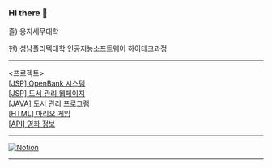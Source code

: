 ### Hi there 👋

졸) 웅지세무대학

현) 성남폴리텍대학 인공지능소프트웨어 하이테크과정

<hr>

<프로젝트> <br>
<a href="https://github.com/juyub/JooBank/tree/main">[JSP] OpenBank 시스템</a> <br>
<a href="https://github.com/juyub/JooLib/tree/main">[JSP] 도서 관리 웹페이지</a> <br>
<a href="https://github.com/juyub/BookM_TTT">[JAVA] 도서 관리 프로그램</a> <br>
<a href="https://github.com/juyub/web-basic">[HTML] 마리오 게임</a> <br>
<a href="https://github.com/juyub/movieInfo">[API] 영화 정보</a>
<hr>

<a href="https://helpful-budget-5ec.notion.site/6281a7bdbc704edfb1dfb05dd78ddb2c" target="blank">![Notion](https://img.shields.io/badge/Notion-%23000000.svg?style=for-the-badge&logo=notion&logoColor=white)</a>

<hr>



<!--
<a href="https://juyub.github.io/web-basic/Mario/mario.html" target="blank">마리오게임</a>

<!--
**juyub/juyub** is a ✨ _special_ ✨ repository because its `README.md` (this file) appears on your GitHub profile.

Here are some ideas to get you started:

- 🔭 I’m currently working on ...
- 🌱 I’m currently learning ...
- 👯 I’m looking to collaborate on ...
- 🤔 I’m looking for help with ...
- 💬 Ask me about ...
- 📫 How to reach me: ...
- 😄 Pronouns: ...
- ⚡ Fun fact: ...
-->
